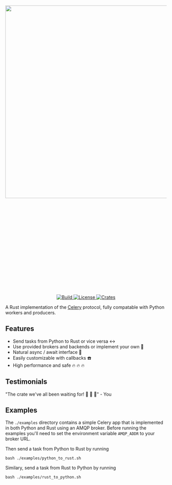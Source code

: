 <p align="center" style="font-size:300px;">
    <br>
    <img src="https://structurely-images.s3-us-west-2.amazonaws.com/logos/rusty-celery.png" width="600"/>
    <br>
<p>
<p align="center">
    <a href="https://github.com/structurely/rusty-celery/actions">
        <img alt="Build" src="https://github.com/structurely/rusty-celery/workflows/CI/badge.svg">
    </a>
    <a href="https://github.com/structurely/rusty-celery/blob/master/LICENSE">
        <img alt="License" src="https://img.shields.io/github/license/structurely/rusty-celery.svg?color=blue&cachedrop">
    </a>
    <a href="https://crates.io/crates/celery">
        <img alt="Crates" src="https://img.shields.io/crates/v/cached-path.svg">
    </a>
</p>

A Rust implementation of the [Celery](https://github.com/celery/celery) protocol, fully compatable with Python workers and producers.

## Features

- Send tasks from Python to Rust or vice versa :left_right_arrow:
- Use provided brokers and backends or implement your own :wrench:
- Natural async / await interface :sparkler:
- Easily customizable with callbacks :telephone:
- High performance and safe :fire: :fire: :fire:

## Testimonials

"The crate we've all been waiting for! :clap: :clap: :raised_hands:" - You

## Examples

The `./examples` directory contains a simple Celery app that is implemented in both Python and Rust using an AMQP broker. Before running the examples you'll need to set the environment variable `AMQP_ADDR` to your broker URL.

Then send a task from Python to Rust by running

```
bash ./examples/python_to_rust.sh
```

Similary, send a task from Rust to Python by running

```
bash ./examples/rust_to_python.sh
```
